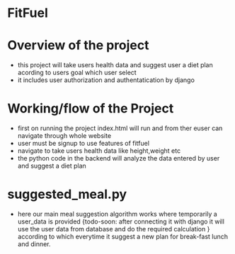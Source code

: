 # FitFuel
# Overview of the project 
  - this project will take users health data and suggest user a diet plan acording to users goal which user select
  - it includes user authorization and authentatication by django
# Working/flow of the Project
  - first on running the project index.html will run and from ther euser can navigate through whole website
  - user must be signup to use features of fitfuel
  - navigate to take users health data like height,weight etc
  - the python code in the backend will analyze the data entered by user and suggest a diet plan
# suggested_meal.py 
  - here our main meal suggestion algorithm works where temporarily a user_data is provided {todo-soon: after connecting it with django it will use the user data from database and do the required calculation } according to which everytime it suggest a new plan for break-fast lunch and dinner.
